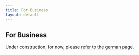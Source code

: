 ```yaml
---
title: For Business
layout: default
---
```


## For Business

Under construction, for now, please [refer to the german page](../de/for-business).
